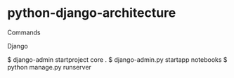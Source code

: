 # python-django-architecture

Commands

Django

$ django-admin startproject core .
$ django-admin.py startapp notebooks
$ python manage.py runserver
